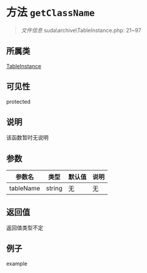 # 方法 `getClassName`



> *文件信息* suda\archive\TableInstance.php: 21~97

## 所属类 

[TableInstance](../TableInstance.md)

## 可见性

 protected 

## 说明

该函数暂时无说明


## 参数


| 参数名 | 类型 | 默认值 | 说明 |
|--------|-----|-------|-------|
| tableName |  string | 无 | 无 |



## 返回值

返回值类型不定


## 例子

example
